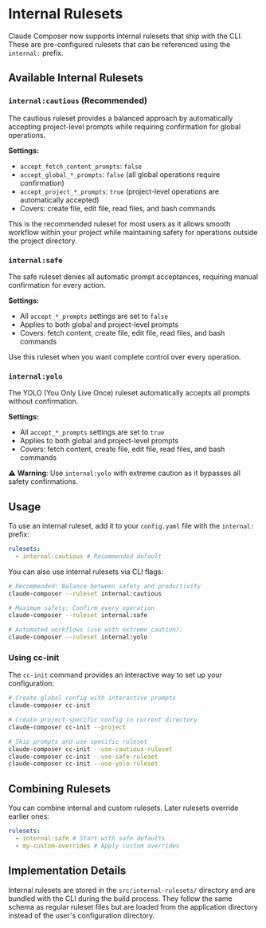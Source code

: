 # Internal Rulesets

Claude Composer now supports internal rulesets that ship with the CLI. These are pre-configured rulesets that can be referenced using the `internal:` prefix.

## Available Internal Rulesets

### `internal:cautious` (Recommended)

The cautious ruleset provides a balanced approach by automatically accepting project-level prompts while requiring confirmation for global operations.

**Settings:**

- `accept_fetch_content_prompts`: `false`
- `accept_global_*_prompts`: `false` (all global operations require confirmation)
- `accept_project_*_prompts`: `true` (project-level operations are automatically accepted)
- Covers: create file, edit file, read files, and bash commands

This is the recommended ruleset for most users as it allows smooth workflow within your project while maintaining safety for operations outside the project directory.

### `internal:safe`

The safe ruleset denies all automatic prompt acceptances, requiring manual confirmation for every action.

**Settings:**

- All `accept_*_prompts` settings are set to `false`
- Applies to both global and project-level prompts
- Covers: fetch content, create file, edit file, read files, and bash commands

Use this ruleset when you want complete control over every operation.

### `internal:yolo`

The YOLO (You Only Live Once) ruleset automatically accepts all prompts without confirmation.

**Settings:**

- All `accept_*_prompts` settings are set to `true`
- Applies to both global and project-level prompts
- Covers: fetch content, create file, edit file, read files, and bash commands

⚠️ **Warning**: Use `internal:yolo` with extreme caution as it bypasses all safety confirmations.

## Usage

To use an internal ruleset, add it to your `config.yaml` file with the `internal:` prefix:

```yaml
rulesets:
  - internal:cautious # Recommended default
```

You can also use internal rulesets via CLI flags:

```bash
# Recommended: Balance between safety and productivity
claude-composer --ruleset internal:cautious

# Maximum safety: Confirm every operation
claude-composer --ruleset internal:safe

# Automated workflows (use with extreme caution):
claude-composer --ruleset internal:yolo
```

### Using cc-init

The `cc-init` command provides an interactive way to set up your configuration:

```bash
# Create global config with interactive prompts
claude-composer cc-init

# Create project-specific config in current directory
claude-composer cc-init --project

# Skip prompts and use specific ruleset
claude-composer cc-init --use-cautious-ruleset
claude-composer cc-init --use-safe-ruleset
claude-composer cc-init --use-yolo-ruleset
```

## Combining Rulesets

You can combine internal and custom rulesets. Later rulesets override earlier ones:

```yaml
rulesets:
  - internal:safe # Start with safe defaults
  - my-custom-overrides # Apply custom overrides
```

## Implementation Details

Internal rulesets are stored in the `src/internal-rulesets/` directory and are bundled with the CLI during the build process. They follow the same schema as regular ruleset files but are loaded from the application directory instead of the user's configuration directory.
